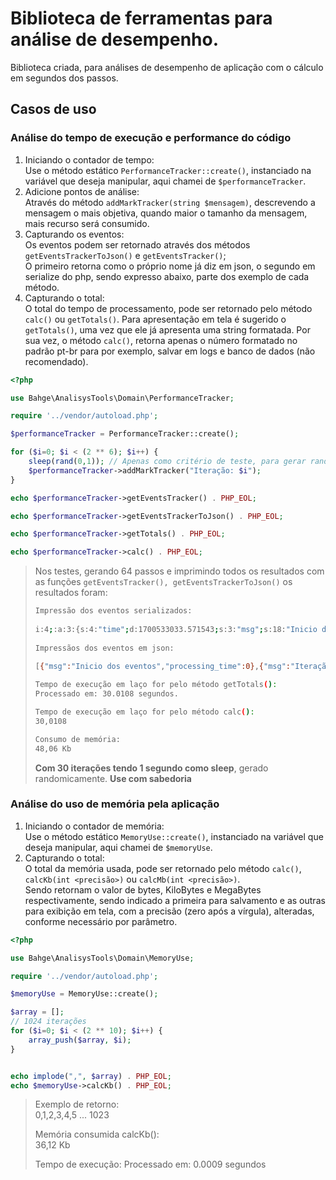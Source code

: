# Biblioteca de ferramentas para análise de desempenho.

Biblioteca criada, para análises de desempenho de aplicação com o cálculo em segundos dos passos.  

## Casos de uso
### Análise do tempo de execução e performance do código  
1. Iniciando o contador de tempo:  
    Use o método estático ```PerformanceTracker::create()```, instanciado na variável que deseja manipular, aqui chamei de ```$performanceTracker```.
2. Adicione pontos de análise:  
    Através do método ```addMarkTracker(string $mensagem)```, descrevendo a mensagem o mais objetiva, quando maior o tamanho da mensagem, mais recurso será consumido.
3. Capturando os eventos:  
    Os eventos podem ser retornado através dos métodos ```getEventsTrackerToJson()``` e ```getEventsTracker()```;  
    O primeiro retorna como o próprio nome já diz em json, o segundo em serialize do php, sendo expresso abaixo, parte dos exemplo de cada método.
4. Capturando o total:  
    O total do tempo de processamento, pode ser retornado pelo método ```calc()``` ou ```getTotals()```.
    Para apresentação em tela é sugerido o ```getTotals()```, uma vez que ele já apresenta uma string formatada.
    Por sua vez, o método ```calc()```, retorna apenas o número formatado no padrão pt-br para por exemplo, salvar em logs e banco de dados (não recomendado).
```php
<?php

use Bahge\AnalisysTools\Domain\PerformanceTracker;

require '../vendor/autoload.php';

$performanceTracker = PerformanceTracker::create();

for ($i=0; $i < (2 ** 6); $i++) { 
    sleep(rand(0,1)); // Apenas como critério de teste, para gerar randomicamente uma pausa
    $performanceTracker->addMarkTracker("Iteração: $i");
}

echo $performanceTracker->getEventsTracker() . PHP_EOL;

echo $performanceTracker->getEventsTrackerToJson() . PHP_EOL;

echo $performanceTracker->getTotals() . PHP_EOL;

echo $performanceTracker->calc() . PHP_EOL;
```

> Nos testes, gerando 64 passos e imprimindo todos os resultados com as funções ```getEventsTracker(), getEventsTrackerToJson()``` os resultados foram:   
> ```bash
> Impressão dos eventos serializados: 
>  
> i:4;:a:3:{s:4:"time";d:1700533033.571543;s:3:"msg";s:18:"Inicio dos eventos";s:15:"processing_time";i:0;}:a:3:{s:4:"time";d:1700533033.571992;s:3:"msg";s:13:"Iteração: 0";s:15:"processing_time";s:10:"0.00044894";}:a:3:{s:4:"time";d:1700533033.572084;s:3:"msg";s:13:"Iteração: 1";s:15:"processing_time";s:10:"0.00009203";} ...
>  
> Impressãos dos eventos em json: 
>  
> [{"msg":"Inicio dos eventos","processing_time":0},{"msg":"Iteração: 0","processing_time":"0.00044894"},{"msg":"Iteração: 1","processing_time":"0.00009203"},{"msg":"Iteração: 2","processing_time":"0.00007010"},...]
> 
> Tempo de execução em laço for pelo método getTotals():  
> Processado em: 30.0108 segundos.  
>
> Tempo de execução em laço for pelo método calc():  
> 30,0108 
>
> Consumo de memória: 
> 48,06 Kb
> ```
> **Com 30 iterações tendo 1 segundo como sleep**, gerado randomicamente. **Use com sabedoria**  


### Análise do uso de memória pela aplicação
1. Iniciando o contador de memória:  
    Use o método estático ```MemoryUse::create()```, instanciado na variável que deseja manipular, aqui chamei de ```$memoryUse```.
2. Capturando o total:  
    O total da memória usada, pode ser retornado pelo método ```calc()```, ```calcKb(int <precisão>)``` ou ```calcMb(int <precisão>)```.  
    Sendo retornam o valor de bytes, KiloBytes e MegaBytes respectivamente, sendo indicado a primeira para salvamento e as outras para exibição em tela, com a precisão (zero após a vírgula), alteradas, conforme necessário por parâmetro.
```php
<?php

use Bahge\AnalisysTools\Domain\MemoryUse;

require '../vendor/autoload.php';

$memoryUse = MemoryUse::create();

$array = [];
// 1024 iterações 
for ($i=0; $i < (2 ** 10); $i++) { 
    array_push($array, $i);
}


echo implode(",", $array) . PHP_EOL;
echo $memoryUse->calcKb() . PHP_EOL;
```

> Exemplo de retorno:  
> 0,1,2,3,4,5 ... 1023  
>
> Memória consumida calcKb():  
> 36,12 Kb
>
> Tempo de execução:
> Processado em: 0.0009 segundos
